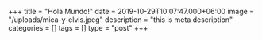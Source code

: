 +++
title = "Hola Mundo!"
date = 2019-10-29T10:07:47.000+06:00
image = "/uploads/mica-y-elvis.jpeg"
description = "this is meta description"
categories = []
tags = []
type = "post"
+++
